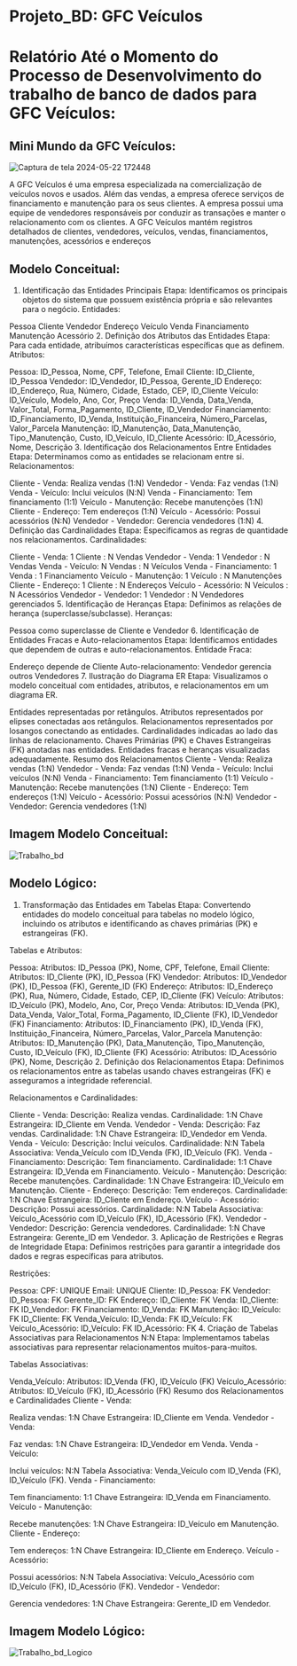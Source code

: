 # Projeto_BD: GFC Veículos

# Relatório Até o Momento do Processo de Desenvolvimento do trabalho de banco de dados para GFC Veículos:

## Mini Mundo da GFC Veículos: 

![Captura de tela 2024-05-22 172448](https://github.com/Craudi01/Projeto_BD/assets/152215002/56f89e30-8933-47eb-8518-d6b5e74643d1)

A GFC Veículos é uma empresa especializada na comercialização de veículos novos e usados. Além das vendas, a empresa oferece serviços de financiamento e manutenção para os seus clientes. A empresa possui uma equipe de vendedores responsáveis por conduzir as transações e manter o relacionamento com os clientes. A GFC Veículos mantém registros detalhados de clientes, vendedores, veículos, vendas, financiamentos, manutenções, acessórios e endereços

## Modelo Conceitual:

1. Identificação das Entidades Principais
Etapa: Identificamos os principais objetos do sistema que possuem existência própria e são relevantes para o negócio.
Entidades:

Pessoa
Cliente
Vendedor
Endereço
Veículo
Venda
Financiamento
Manutenção
Acessório
2. Definição dos Atributos das Entidades
Etapa: Para cada entidade, atribuímos características específicas que as definem.
Atributos:

Pessoa: ID_Pessoa, Nome, CPF, Telefone, Email
Cliente: ID_Cliente, ID_Pessoa
Vendedor: ID_Vendedor, ID_Pessoa, Gerente_ID
Endereço: ID_Endereço, Rua, Número, Cidade, Estado, CEP, ID_Cliente
Veículo: ID_Veículo, Modelo, Ano, Cor, Preço
Venda: ID_Venda, Data_Venda, Valor_Total, Forma_Pagamento, ID_Cliente, ID_Vendedor
Financiamento: ID_Financiamento, ID_Venda, Instituição_Financeira, Número_Parcelas, Valor_Parcela
Manutenção: ID_Manutenção, Data_Manutenção, Tipo_Manutenção, Custo, ID_Veículo, ID_Cliente
Acessório: ID_Acessório, Nome, Descrição
3. Identificação dos Relacionamentos Entre Entidades
Etapa: Determinamos como as entidades se relacionam entre si.
Relacionamentos:

Cliente - Venda: Realiza vendas (1:N)
Vendedor - Venda: Faz vendas (1:N)
Venda - Veículo: Inclui veículos (N:N)
Venda - Financiamento: Tem financiamento (1:1)
Veículo - Manutenção: Recebe manutenções (1:N)
Cliente - Endereço: Tem endereços (1:N)
Veículo - Acessório: Possui acessórios (N:N)
Vendedor - Vendedor: Gerencia vendedores (1:N)
4. Definição das Cardinalidades
Etapa: Especificamos as regras de quantidade nos relacionamentos.
Cardinalidades:

Cliente - Venda: 1 Cliente : N Vendas
Vendedor - Venda: 1 Vendedor : N Vendas
Venda - Veículo: N Vendas : N Veículos
Venda - Financiamento: 1 Venda : 1 Financiamento
Veículo - Manutenção: 1 Veículo : N Manutenções
Cliente - Endereço: 1 Cliente : N Endereços
Veículo - Acessório: N Veículos : N Acessórios
Vendedor - Vendedor: 1 Vendedor : N Vendedores gerenciados
5. Identificação de Heranças
Etapa: Definimos as relações de herança (superclasse/subclasse).
Heranças:

Pessoa como superclasse de Cliente e Vendedor
6. Identificação de Entidades Fracas e Auto-relacionamentos
Etapa: Identificamos entidades que dependem de outras e auto-relacionamentos.
Entidade Fraca:

Endereço depende de Cliente
Auto-relacionamento:
Vendedor gerencia outros Vendedores
7. Ilustração do Diagrama ER
Etapa: Visualizamos o modelo conceitual com entidades, atributos, e relacionamentos em um diagrama ER.

Entidades representadas por retângulos.
Atributos representados por elipses conectadas aos retângulos.
Relacionamentos representados por losangos conectando as entidades.
Cardinalidades indicadas ao lado das linhas de relacionamento.
Chaves Primárias (PK) e Chaves Estrangeiras (FK) anotadas nas entidades.
Entidades fracas e heranças visualizadas adequadamente.
Resumo dos Relacionamentos
Cliente - Venda: Realiza vendas (1:N)
Vendedor - Venda: Faz vendas (1:N)
Venda - Veículo: Inclui veículos (N:N)
Venda - Financiamento: Tem financiamento (1:1)
Veículo - Manutenção: Recebe manutenções (1:N)
Cliente - Endereço: Tem endereços (1:N)
Veículo - Acessório: Possui acessórios (N:N)
Vendedor - Vendedor: Gerencia vendedores (1:N)


## Imagem Modelo Conceitual:

![Trabalho_bd](https://github.com/Craudi01/Projeto_BD/assets/152215002/9ae01cbf-d01d-4ad9-858c-af358b98779f)


## Modelo Lógico:

1. Transformação das Entidades em Tabelas
Etapa: Convertendo entidades do modelo conceitual para tabelas no modelo lógico, incluindo os atributos e identificando as chaves primárias (PK) e estrangeiras (FK).

Tabelas e Atributos:

Pessoa:
Atributos: ID_Pessoa (PK), Nome, CPF, Telefone, Email
Cliente:
Atributos: ID_Cliente (PK), ID_Pessoa (FK)
Vendedor:
Atributos: ID_Vendedor (PK), ID_Pessoa (FK), Gerente_ID (FK)
Endereço:
Atributos: ID_Endereço (PK), Rua, Número, Cidade, Estado, CEP, ID_Cliente (FK)
Veículo:
Atributos: ID_Veículo (PK), Modelo, Ano, Cor, Preço
Venda:
Atributos: ID_Venda (PK), Data_Venda, Valor_Total, Forma_Pagamento, ID_Cliente (FK), ID_Vendedor (FK)
Financiamento:
Atributos: ID_Financiamento (PK), ID_Venda (FK), Instituição_Financeira, Número_Parcelas, Valor_Parcela
Manutenção:
Atributos: ID_Manutenção (PK), Data_Manutenção, Tipo_Manutenção, Custo, ID_Veículo (FK), ID_Cliente (FK)
Acessório:
Atributos: ID_Acessório (PK), Nome, Descrição
2. Definição dos Relacionamentos
Etapa: Definimos os relacionamentos entre as tabelas usando chaves estrangeiras (FK) e asseguramos a integridade referencial.

Relacionamentos e Cardinalidades:

Cliente - Venda:
Descrição: Realiza vendas.
Cardinalidade: 1:N
Chave Estrangeira: ID_Cliente em Venda.
Vendedor - Venda:
Descrição: Faz vendas.
Cardinalidade: 1:N
Chave Estrangeira: ID_Vendedor em Venda.
Venda - Veículo:
Descrição: Inclui veículos.
Cardinalidade: N:N
Tabela Associativa: Venda_Veículo com ID_Venda (FK), ID_Veículo (FK).
Venda - Financiamento:
Descrição: Tem financiamento.
Cardinalidade: 1:1
Chave Estrangeira: ID_Venda em Financiamento.
Veículo - Manutenção:
Descrição: Recebe manutenções.
Cardinalidade: 1:N
Chave Estrangeira: ID_Veículo em Manutenção.
Cliente - Endereço:
Descrição: Tem endereços.
Cardinalidade: 1:N
Chave Estrangeira: ID_Cliente em Endereço.
Veículo - Acessório:
Descrição: Possui acessórios.
Cardinalidade: N:N
Tabela Associativa: Veículo_Acessório com ID_Veículo (FK), ID_Acessório (FK).
Vendedor - Vendedor:
Descrição: Gerencia vendedores.
Cardinalidade: 1:N
Chave Estrangeira: Gerente_ID em Vendedor.
3. Aplicação de Restrições e Regras de Integridade
Etapa: Definimos restrições para garantir a integridade dos dados e regras específicas para atributos.

Restrições:

Pessoa:
CPF: UNIQUE
Email: UNIQUE
Cliente:
ID_Pessoa: FK
Vendedor:
ID_Pessoa: FK
Gerente_ID: FK
Endereço:
ID_Cliente: FK
Venda:
ID_Cliente: FK
ID_Vendedor: FK
Financiamento:
ID_Venda: FK
Manutenção:
ID_Veículo: FK
ID_Cliente: FK
Venda_Veículo:
ID_Venda: FK
ID_Veículo: FK
Veículo_Acessório:
ID_Veículo: FK
ID_Acessório: FK
4. Criação de Tabelas Associativas para Relacionamentos N:N
Etapa: Implementamos tabelas associativas para representar relacionamentos muitos-para-muitos.

Tabelas Associativas:

Venda_Veículo:
Atributos: ID_Venda (FK), ID_Veículo (FK)
Veículo_Acessório:
Atributos: ID_Veículo (FK), ID_Acessório (FK)
Resumo dos Relacionamentos e Cardinalidades
Cliente - Venda:

Realiza vendas: 1:N
Chave Estrangeira: ID_Cliente em Venda.
Vendedor - Venda:

Faz vendas: 1:N
Chave Estrangeira: ID_Vendedor em Venda.
Venda - Veículo:

Inclui veículos: N:N
Tabela Associativa: Venda_Veículo com ID_Venda (FK), ID_Veículo (FK).
Venda - Financiamento:

Tem financiamento: 1:1
Chave Estrangeira: ID_Venda em Financiamento.
Veículo - Manutenção:

Recebe manutenções: 1:N
Chave Estrangeira: ID_Veículo em Manutenção.
Cliente - Endereço:

Tem endereços: 1:N
Chave Estrangeira: ID_Cliente em Endereço.
Veículo - Acessório:

Possui acessórios: N:N
Tabela Associativa: Veículo_Acessório com ID_Veículo (FK), ID_Acessório (FK).
Vendedor - Vendedor:

Gerencia vendedores: 1:N
Chave Estrangeira: Gerente_ID em Vendedor.

## Imagem Modelo Lógico:

![Trabalho_bd_Logico](https://github.com/Craudi01/Projeto_BD/assets/152215002/d97cc1cb-f111-4171-b457-5a43730ef310)
